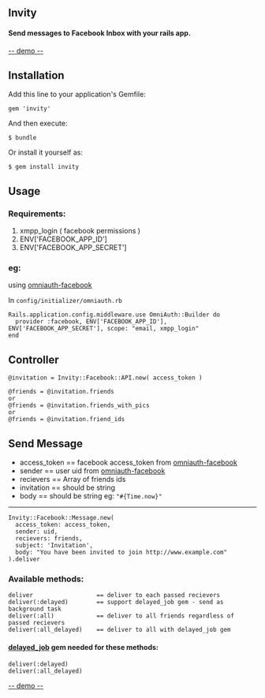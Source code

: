 Invity
---
#### Send messages to Facebook Inbox with your rails app.

[-- demo --](invity.herokuapp.com)

Installation
---
Add this line to your application's Gemfile:

    gem 'invity'

And then execute:

    $ bundle

Or install it yourself as:

    $ gem install invity

## Usage

### Requirements:
1. xmpp_login ( facebook permissions )
2. ENV['FACEBOOK\_APP\_ID']
3. ENV['FACEBOOK\_APP\_SECRET']

### eg:
using [omniauth-facebook](https://github.com/mkdynamic/omniauth-facebook)

In `config/initializer/omniauth.rb`

    Rails.application.config.middleware.use OmniAuth::Builder do
      provider :facebook, ENV['FACEBOOK_APP_ID'],  ENV['FACEBOOK_APP_SECRET'], scope: "email, xmpp_login"
    end

Controller
---
 
    @invitation = Invity::Facebook::API.new( access_token )
    
    @friends = @invitation.friends
    or
    @friends = @invitation.friends_with_pics
    or
    @friends = @invitation.friend_ids

Send Message
---
- access_token == facebook access\_token  from [omniauth-facebook](https://github.com/mkdynamic/omniauth-facebook) 
- sender  == user uid from [omniauth-facebook](https://github.com/mkdynamic/omniauth-facebook)
- recievers == Array of friends ids
- invitation == should be string 
- body  == should be string eg: `"#{Time.now}"`


---
    Invity::Facebook::Message.new(
      access_token: access_token,
      sender: uid,
      recievers: friends,
      subject: 'Invitation',
      body: "You have been invited to join http://www.example.com"
    ).deliver

### Available methods:

    deliver                  == deliver to each passed recievers
    deliver(:delayed)        == support delayed_job gem - send as background task
    deliver(:all)            == deliver to all friends regardless of passed recievers
    deliver(:all_delayed)    == deliver to all with delayed_job gem

#### [delayed_job](https://github.com/tobi/delayed_job) gem needed for these methods:

    deliver(:delayed)
    deliver(:all_delayed) 

[-- demo --](invity.herokuapp.com) 